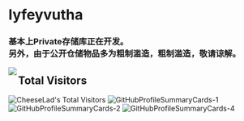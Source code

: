 <h1>lyfeyvutha</h1>

<h3>
基本上Private存储库正在开发。<br>
另外，由于公开仓储物品多为粗制滥造，粗制滥造，敬请谅解。
</h3>




<p>
 <a href="https://github.com/anuraghazra/github-readme-stats">
  <img align="left" src="https://github-readme-stats.vercel.app/api?username=lyfeyvutha&count_private=true&show_icons=true&theme=merko" />
</a>

<h2> <bold>Total Visitors</bold></h2>

<img src="https://profile-counter.glitch.me/{CheeseLad}/count.svg" alt="CheeseLad's Total Visitors" />


<img alt="GitHubProfileSummaryCards-1" src="http://github-profile-summary-cards.vercel.app/api/cards/profile-details?username=lyfeyvutha&theme=github_dark">
<img alt="GitHubProfileSummaryCards-2" src="http://github-profile-summary-cards.vercel.app/api/cards/most-commit-language?username=lyfeyvutha&theme=github_dark">
<img alt="GitHubProfileSummaryCards-4" src="http://github-profile-summary-cards.vercel.app/api/cards/productive-time?username=lyfeyvutha&theme=github_dark&utcOffset=9">
</p>
